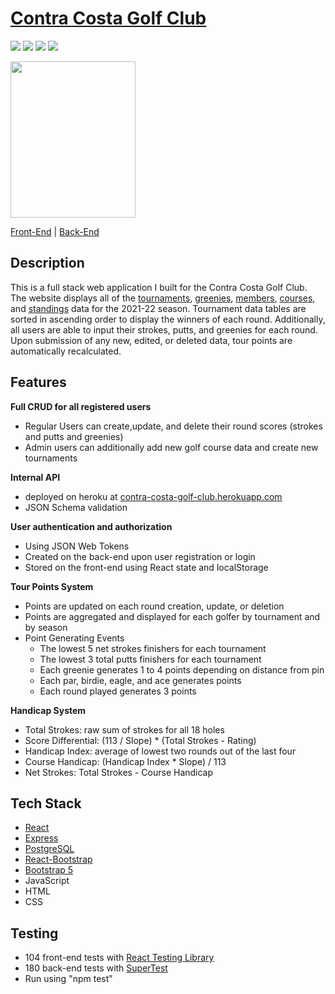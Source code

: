 
# [Contra Costa Golf Club](https://ccgc.surge.sh/)


![](https://img.shields.io/badge/Express.js-404D59?style=for-the-badge)
![](https://img.shields.io/badge/React-20232A?style=for-the-badge&logo=react&logoColor=61DAFB)
![](https://img.shields.io/badge/PostgreSQL-316192?style=for-the-badge&logo=postgresql&logoColor=white)
![](https://img.shields.io/badge/JavaScript-F7DF1E?style=for-the-badge&logo=javascript&logoColor=black)

[<img src="https://i.ibb.co/72nKCSf/ccgc-Logo11.png" width="200" height="250"/>](https://ccgc.surge.sh/)

[Front-End](https://github.com/MattPereira/ccgc-frontend) | 
[Back-End](https://github.com/MattPereira/ccgc-backend)


## Description

This is a full stack web application I built for the Contra Costa Golf Club. The website displays all of the [tournaments](https://ccgc.surge.sh/tournaments), [greenies](https://ccgc.surge.sh/greenies), [members](https://ccgc.surge.sh/members), [courses](https://ccgc.surge.sh/courses), and [standings](https://ccgc.surge.sh/standings) data for the 2021-22 season. Tournament data tables are sorted in ascending order to display the winners of each round. Additionally, all users are able to input their strokes, putts, and greenies for each round. Upon submission of any new, edited, or deleted data, tour points are automatically recalculated. 


## Features
**Full CRUD for all registered users**
  * Regular Users can create,update, and delete their round scores (strokes and putts and greenies) 
  * Admin users can additionally add new golf course data and create new tournaments

**Internal API**
  * deployed on heroku at [contra-costa-golf-club.herokuapp.com](https://contra-costa-golf-club.herokuapp.com/)
  * JSON Schema validation
  
**User authentication and authorization**
  * Using JSON Web Tokens 
  * Created on the back-end upon user registration or login
  * Stored on the front-end using React state and localStorage

**Tour Points System**
  * Points are updated on each round creation, update, or deletion
  * Points are aggregated and displayed for each golfer by tournament and by season
  * Point Generating Events
    * The lowest 5 net strokes finishers for each tournament
    * The lowest 3 total putts finishers for each tournament
    * Each greenie generates 1 to 4 points depending on distance from pin
    * Each par, birdie, eagle, and ace generates points
    * Each round played generates 3 points

**Handicap System**
  * Total Strokes: raw sum of strokes for all 18 holes
  * Score Differential: (113 / Slope) * (Total Strokes - Rating)
  * Handicap Index: average of lowest two rounds out of the last four
  * Course Handicap: (Handicap Index * Slope) / 113
  * Net Strokes: Total Strokes - Course Handicap

## Tech Stack
* [React](https://reactjs.org/)
* [Express](https://expressjs.com/)
* [PostgreSQL](https://www.postgresql.org/)
* [React-Bootstrap](https://react-bootstrap.github.io/)
* [Bootstrap 5](https://getbootstrap.com/docs/5.1/getting-started/introduction/)
* JavaScript
* HTML
* CSS


## Testing
* 104 front-end tests with [React Testing Library](https://testing-library.com/docs/react-testing-library/intro/)
* 180 back-end tests with [SuperTest](https://www.npmjs.com/package/supertest)
* Run using "npm test"
